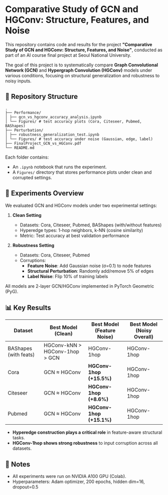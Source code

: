 # Comparative Study of GCN and HGConv: Structure, Features, and Noise

This repository contains code and results for the project **"Comparative Study of GCN and HGConv: Structure, Features, and Noise"**, conducted as part of an AI course final project at Seoul National University.

The goal of this project is to systematically compare **Graph Convolutional Network (GCN)** and **Hypergraph Convolution (HGConv)** models under various conditions, focusing on structural generalization and robustness to noisy inputs.

## 📁 Repository Structure

```
.
├── Performance/
│ ├── gcn_vs_hgconv_accuracy_analysis.ipynb
│ └── Figures/ # test accuracy plots (Cora, Citeseer, Pubmed, BAShapes)
├── Perturbation/
│ ├── robustness_generalization_test.ipynb
│ └── Figures/ # test accuracy under noise (Gaussian, edge, label)
├── FinalProject_GCN_vs_HGConv.pdf
└── README.md
```

Each folder contains:

- An `.ipynb` notebook that runs the experiment.
- A `Figures/` directory that stores performance plots under clean and corrupted settings.

## 🧪 Experiments Overview

We evaluated GCN and HGConv models under two experimental settings:

1. **Clean Setting**  
   - Datasets: Cora, Citeseer, Pubmed, BAShapes (with/without features)  
   - Hyperedge types: 1-hop neighbors, k-NN (cosine similarity)  
   - Metric: Test accuracy at best validation performance

2. **Robustness Setting**  
   - Datasets: Cora, Citeseer, Pubmed  
   - Corruptions:
     - **Feature Noise**: Add Gaussian noise (σ=0.1) to node features  
     - **Structural Perturbation**: Randomly add/remove 5% of edges  
     - **Label Noise**: Flip 10% of training labels

All models are 2-layer GCN/HGConv implemented in PyTorch Geometric (PyG).

## 📊 Key Results

| Dataset                | Best Model (Clean)             | Best Model (Feature Noise)     | Best Model (Noisy Overall)     |
|------------------------|--------------------------------|--------------------------------|--------------------------------|
| BAShapes (with feats)  | HGConv-kNN > HGConv-1hop > GCN | HGConv-1hop                    | HGConv-1hop                    |
| Cora                   | GCN ≈ HGConv                   | **HGConv-1hop (+15.5%)**       | HGConv-1hop                    |
| Citeseer               | GCN ≈ HGConv                   | **HGConv-1hop (+8.6%)**        | HGConv-1hop                    |
| Pubmed                 | GCN ≈ HGConv                   | **HGConv-1hop (+15.1%)**       | HGConv-1hop                    |

- **Hyperedge construction plays a critical role** in feature-aware structural tasks.
- **HGConv-1hop shows strong robustness** to input corruption across all datasets.

## 📌 Notes

- All experiments were run on NVIDIA A100 GPU (Colab).
- Hyperparameters: Adam optimizer, 200 epochs, hidden dim=16, dropout=0.5
